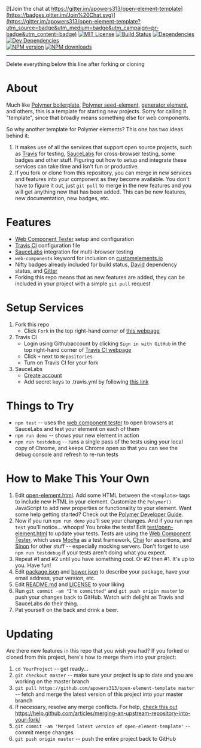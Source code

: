 [![Join the chat at https://gitter.im/apowers313/open-element-template](https://badges.gitter.im/Join%20Chat.svg)](https://gitter.im/apowers313/open-element-template?utm_source=badge&utm_medium=badge&utm_campaign=pr-badge&utm_content=badge)  [![MIT License](http://img.shields.io/badge/license-MIT-blue.svg?style=flat)](LICENSE)
[![Build Status](https://travis-ci.org/apowers313/open-element-template.svg?branch=master)](https://travis-ci.org/apowers313/open-element-template)  [![Dependencies](https://david-dm.org/apowers313/open-element-template.svg)](https://david-dm.org/apowers313/open-element-template#info=dependencies&view=table)  [![Dev Dependencies](https://david-dm.org/apowers313/open-element-template/dev-status.svg)](https://david-dm.org/apowers313/open-element-template#info=devDependencies&view=table)  
[![NPM version](http://img.shields.io/npm/v/open-element-template.svg?style=flat)](https://npmjs.org/package/open-element-template)  [![NPM downloads](http://img.shields.io/npm/dm/open-element-template.svg?style=flat)](https://npmjs.org/package/open-element-template)


---------------------------------------
Delete everything below this line after forking or cloning

# About
Much like [Polymer boilerplate](https://github.com/webcomponents/polymer-boilerplate), [Polymer seed-element](https://github.com/polymerelements/seed-element), [generator element](https://github.com/webcomponents/generator-element), and others, this is a template for starting new projects. Sorry for calling it "template", since that broadly means something else for web components.

So why another template for Polymer elements? This one has two ideas behind it:

1. It makes use of all the services that support open source projects, such as [Travis](https://travis-ci.org/) for testing, [SauceLabs](https://saucelabs.com/home) for cross-browser testing, some badges and other stuff. Figuring out how to setup and integrate these services can take time and isn't fun or productive.
2. If you fork or clone from this repository, you can merge in new services and features into your component as they become available. You don't have to figure it out, just `git pull` to merge in the new features and you will get anything new that has been added. This can be new features, new documentation, new badges, etc.

# Features
* [Web Component Tester](https://github.com/Polymer/web-component-tester) setup and configuration
* [Travis CI](https://travis-ci.org/) configuration file
* [SauceLabs](https://saucelabs.com/home) integration for multi-browser testing
* `web-components` keyword for inclusion on [customelements.io](https://customelements.io/)
* Nifty badges already included for build status, [David](https://david-dm.org/) dependency status, and [Gitter](https://gitter.im)
* Forking this repo means that as new features are added, they can be included in your project with a simple `git pull` request

# Setup Services
1. Fork this repo
	* Click `Fork` in the top right-hand corner of [this webpage](https://github.com/apowers313/open-element-template)
1. Travis CI
	* Login using Githubaccount by clicking `Sign in with GitHub` in the top right-hand corner of [Travis CI webpage](https://travis-ci.org/) 
	* Click `+` next to `Repositories`
	* Turn on Travis CI for your fork
2. SauceLabs
	* [Create account](https://saucelabs.com/signup/plan/OSS)
	* Add secret keys to .travis.yml by following [this link](https://docs.saucelabs.com/ci-integrations/travis-ci/)

# Things to Try
* `npm test` -- uses the [web component tester](https://github.com/Polymer/web-component-tester) to open browsers at SauceLabs and test your element on each of them
* `npm run demo` -- shows your new element in action
* `npm run testdebug` -- runs a single pass of the tests using your local copy of Chrome, and keeps Chrome open so that you can see the debug console and refresh to re-run tests

# How to Make This Your Own
1. Edit [open-element.html](open-element.html). Add some HTML between the `<template>` tags to include new HTML in your element. Customize the `Polymer()` JavaScript to add new properties or functionality to your element. Want some help getting started? Check out the [Polymer Developer Guide](https://www.polymer-project.org/1.0/docs/devguide/feature-overview.html).
2. Now if you run `npm run demo` you'll see your changes. And if you run `npm test` you'll notice... whoops! You broke the tests! Edit [test/open-element.html](test/open-element.html) to update your tests. Tests are using the [Web Component Tester](https://github.com/Polymer/web-component-tester), which uses [Mocha](http://mochajs.org/) as a test framework, [Chai](http://chaijs.com/) for assertions, and [Sinon](http://sinonjs.org/) for other stuff -- especially mocking servers. Don't forget to use `npm run testdebug` if your tests aren't doing what you expect.
3. Repeat #1 and #2 until you have something cool. Or #2 then #1. It's up to you. Have fun!
4. Edit [package.json](package.json) and [bower.json](bower.json) to describe your package, have your email address, your version, etc.
5. Edit [README.md](README.md) and [LICENSE](LICENSE) to your liking
6. Run `git commit -am "I'm committed"` and `git push origin master` to push your changes back to GitHub. Watch with delight as Travis and SauceLabs do their thing.
7. Pat yourself on the back and drink a beer.

# Updating
Are there new features in this repo that you wish you had? If you forked or cloned from this project, here's how to merge them into your project:

1. `cd YourProject` -- get ready...
2. `git checkout master` -- make sure your project is up to date and you are working on the master branch
3. `git pull https://github.com/apowers313/open-element-template master` -- fetch and merge the latest version of this project into your master branch
4. If necessary, resolve any merge conflicts. For help, [check this out](https://help.github.com/articles/resolving-a-merge-conflict-from-the-command-line/)
https://help.github.com/articles/merging-an-upstream-repository-into-your-fork/
5. `git commit -am 'Merged latest version of open-element-template'` -- commit merge changes
6. `git push origin master` -- push the entire project back to GitHub